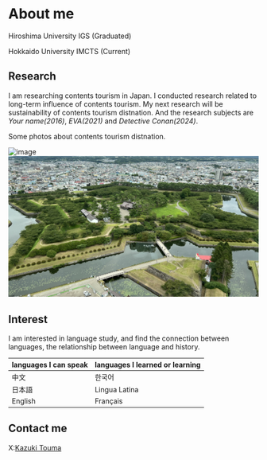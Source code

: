 # About me
Hiroshima University IGS (Graduated)

Hokkaido University IMCTS (Current)

## Research 

I am researching contents tourism in Japan. I conducted research related to long-term influence of contents tourism. My next research will be sustainability of contents tourism distnation. And the research subjects are *Your name(2016)*, *EVA(2021)* and *Detective Conan(2024)*.

Some photos about contents tourism distnation.

![image](/HidaYourName.jpg)
![image](/Hakodate.jpg)

## Interest

I am interested in language study, and find the connection between languages, the relationship between language and history.

| languages I can speak | languages I learned or learning |
|-----------------------|---------------------------------|
| 中文                  | 한국어                          |
| 日本語                | Lingua Latina                   |
| English               | Français                        |

## Contact me
X:[Kazuki Touma](https://x.com/KazukiTouma)
